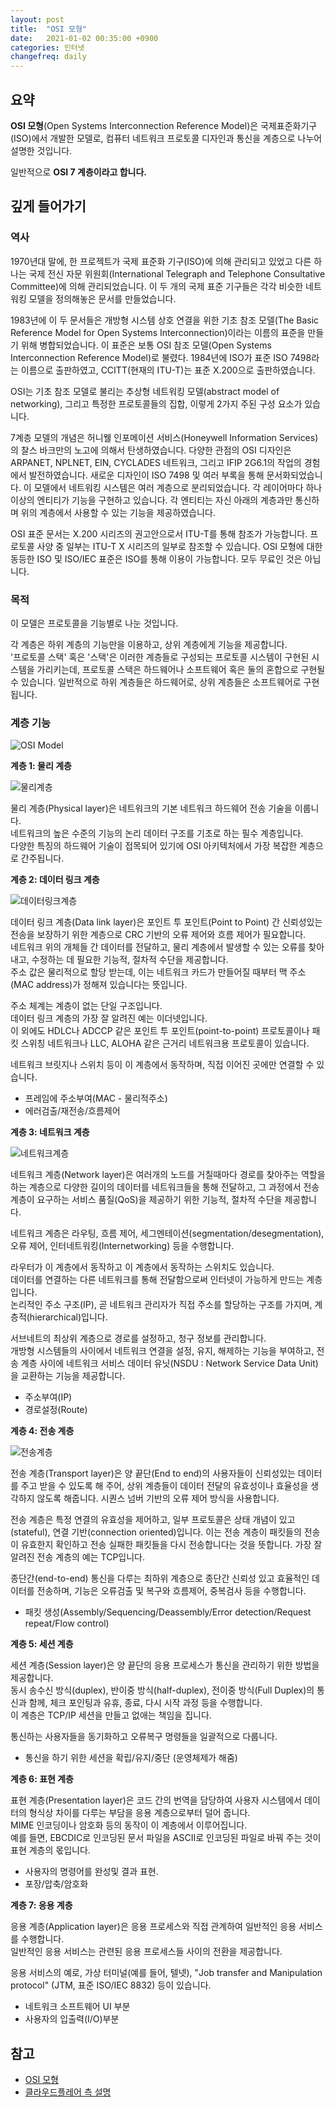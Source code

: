```yaml
---
layout: post
title:  "OSI 모형"
date:   2021-01-02 00:35:00 +0900
categories: 인터넷
changefreq: daily
---
```


## 요약

**OSI 모형**(Open Systems Interconnection Reference Model)은 국제표준화기구(ISO)에서 개발한 모델로, 컴퓨터 네트워크 프로토콜 디자인과 통신을 계층으로 나누어 설명한 것입니다. 

일반적으로 **OSI 7 계층이라고 합니다.**

## 깊게 들어가기

### 역사

1970년대 말에, 한 프로젝트가 국제 표준화 기구(ISO)에 의해 관리되고 있었고 다른 하나는 국제 전신 자문 위원회(International Telegraph and Telephone Consultative Committee)에 의해 관리되었습니다. 이 두 개의 국제 표준 기구들은 각각 비슷한 네트워킹 모델을 정의해놓은 문서를 만들었습니다.

1983년에 이 두 문서들은 개방형 시스템 상호 연결을 위한 기초 참조 모델(The Basic Reference Model for Open Systems Interconnection)이라는 이름의 표준을 만들기 위해 병합되었습니다. 이 표준은 보통 OSI 참조 모델(Open Systems Interconnection Reference Model)로 불렸다. 1984년에 ISO가 표준 ISO 7498라는 이름으로 출판하였고, CCITT(현재의 ITU-T)는 표준 X.200으로 출판하였습니다.

OSI는 기초 참조 모델로 불리는 추상형 네트워킹 모델(abstract model of networking), 그리고 특정한 프로토콜들의 집합, 이렇게 2가지 주된 구성 요소가 있습니다.

7계층 모델의 개념은 허니웰 인포메이션 서비스(Honeywell Information Services)의 찰스 바크만의 노고에 의해서 탄생하였습니다. 다양한 관점의 OSI 디자인은 ARPANET, NPLNET, EIN, CYCLADES 네트워크, 그리고 IFIP 2G6.1의 작업의 경험에서 발전하였습니다. 새로운 디자인이 ISO 7498 및 여러 부록을 통해 문서화되었습니다. 이 모델에서 네트워킹 시스템은 여러 계층으로 분리되었습니다. 각 레이어마다 하나 이상의 엔티티가 기능을 구현하고 있습니다. 각 엔티티는 자신 아래의 계층과만 통신하며 위의 계층에서 사용할 수 있는 기능을 제공하였습니다.

OSI 표준 문서는 X.200 시리즈의 권고안으로서 ITU-T를 통해 참조가 가능합니다. 프로토콜 사양 중 일부는 ITU-T X 시리즈의 일부로 참조할 수 있습니다. OSI 모형에 대한 동등한 ISO 및 ISO/IEC 표준은 ISO를 통해 이용이 가능합니다. 모두 무료인 것은 아닙니다.

### 목적

이 모델은 프로토콜을 기능별로 나눈 것입니다.  

각 계층은 하위 계층의 기능만을 이용하고, 상위 계층에게 기능을 제공합니다.  
'프로토콜 스택' 혹은 '스택'은 이러한 계층들로 구성되는 프로토콜 시스템이 구현된 시스템을 가리키는데, 프로토콜 스택은 하드웨어나 소프트웨어 혹은 둘의 혼합으로 구현될 수 있습니다. 일반적으로 하위 계층들은 하드웨어로, 상위 계층들은 소프트웨어로 구현됩니다.

### 계층 기능

![OSI Model](/assets/2021-01-02-what-is-osi-model/osi-model.png)

**계층 1: 물리 계층**

![물리계층](/assets/2021-01-02-what-is-osi-model/물리계층.png)

물리 계층(Physical layer)은 네트워크의 기본 네트워크 하드웨어 전송 기술을 이룹니다.  
네트워크의 높은 수준의 기능의 논리 데이터 구조를 기초로 하는 필수 계층입니다.  
다양한 특징의 하드웨어 기술이 접목되어 있기에 OSI 아키텍처에서 가장 복잡한 계층으로 간주됩니다.

**계층 2: 데이터 링크 계층**

![데이터링크계층](/assets/2021-01-02-what-is-osi-model/데이터링크계층.png)

데이터 링크 계층(Data link layer)은 포인트 투 포인트(Point to Point) 간 신뢰성있는 전송을 보장하기 위한 계층으로 CRC 기반의 오류 제어와 흐름 제어가 필요합니다.  
네트워크 위의 개체들 간 데이터를 전달하고, 물리 계층에서 발생할 수 있는 오류를 찾아 내고, 수정하는 데 필요한 기능적, 절차적 수단을 제공합니다.  
주소 값은 물리적으로 할당 받는데, 이는 네트워크 카드가 만들어질 때부터 맥 주소(MAC address)가 정해져 있습니다는 뜻입니다.  

주소 체계는 계층이 없는 단일 구조입니다.  
데이터 링크 계층의 가장 잘 알려진 예는 이더넷입니다.  
이 외에도 HDLC나 ADCCP 같은 포인트 투 포인트(point-to-point) 프로토콜이나 패킷 스위칭 네트워크나 LLC, ALOHA 같은 근거리 네트워크용 프로토콜이 있습니다. 

네트워크 브릿지나 스위치 등이 이 계층에서 동작하며, 직접 이어진 곳에만 연결할 수 있습니다.

* 프레임에 주소부여(MAC - 물리적주소)
* 에러검출/재전송/흐름제어

**계층 3: 네트워크 계층**

![네트워크계층](/assets/2021-01-02-what-is-osi-model/네트워크계층.png)

네트워크 계층(Network layer)은 여러개의 노드를 거칠때마다 경로를 찾아주는 역할을 하는 계층으로 다양한 길이의 데이터를 네트워크들을 통해 전달하고, 그 과정에서 전송 계층이 요구하는 서비스 품질(QoS)을 제공하기 위한 기능적, 절차적 수단을 제공합니다.  

네트워크 계층은 라우팅, 흐름 제어, 세그멘테이션(segmentation/desegmentation), 오류 제어, 인터네트워킹(Internetworking) 등을 수행합니다. 

라우터가 이 계층에서 동작하고 이 계층에서 동작하는 스위치도 있습니다.  
데이터를 연결하는 다른 네트워크를 통해 전달함으로써 인터넷이 가능하게 만드는 계층입니다.  
논리적인 주소 구조(IP), 곧 네트워크 관리자가 직접 주소를 할당하는 구조를 가지며, 계층적(hierarchical)입니다.

서브네트의 최상위 계층으로 경로를 설정하고, 청구 정보를 관리합니다.  
개방형 시스템들의 사이에서 네트워크 연결을 설정, 유지, 해제하는 기능을 부여하고, 전송 계층 사이에 네트워크 서비스 데이터 유닛(NSDU : Network Service Data Unit)을 교환하는 기능을 제공합니다.

* 주소부여(IP)
* 경로설정(Route)

**계층 4: 전송 계층**

![전송계층](/assets/2021-01-02-what-is-osi-model/전송계층.png)

전송 계층(Transport layer)은 양 끝단(End to end)의 사용자들이 신뢰성있는 데이터를 주고 받을 수 있도록 해 주어, 상위 계층들이 데이터 전달의 유효성이나 효율성을 생각하지 않도록 해줍니다. 시퀀스 넘버 기반의 오류 제어 방식을 사용합니다.  

전송 계층은 특정 연결의 유효성을 제어하고, 일부 프로토콜은 상태 개념이 있고(stateful), 연결 기반(connection oriented)입니다. 이는 전송 계층이 패킷들의 전송이 유효한지 확인하고 전송 실패한 패킷들을 다시 전송합니다는 것을 뜻합니다. 가장 잘 알려진 전송 계층의 예는 TCP입니다.

종단간(end-to-end) 통신을 다루는 최하위 계층으로 종단간 신뢰성 있고 효율적인 데이터를 전송하며, 기능은 오류검출 및 복구와 흐름제어, 중복검사 등을 수행합니다.

* 패킷 생성(Assembly/Sequencing/Deassembly/Error detection/Request repeat/Flow control)

**계층 5: 세션 계층**

세션 계층(Session layer)은 양 끝단의 응용 프로세스가 통신을 관리하기 위한 방법을 제공합니다.  
동시 송수신 방식(duplex), 반이중 방식(half-duplex), 전이중 방식(Full Duplex)의 통신과 함께, 체크 포인팅과 유휴, 종료, 다시 시작 과정 등을 수행합니다.  
이 계층은 TCP/IP 세션을 만들고 없애는 책임을 집니다.

통신하는 사용자들을 동기화하고 오류복구 명령들을 일괄적으로 다룹니다.

* 통신을 하기 위한 세션을 확립/유지/중단 (운영체제가 해줌)

**계층 6: 표현 계층**

표현 계층(Presentation layer)은 코드 간의 번역을 담당하여 사용자 시스템에서 데이터의 형식상 차이를 다루는 부담을 응용 계층으로부터 덜어 줍니다.  
MIME 인코딩이나 암호화 등의 동작이 이 계층에서 이루어집니다.  
예를 들면, EBCDIC로 인코딩된 문서 파일을 ASCII로 인코딩된 파일로 바꿔 주는 것이 표현 계층의 몫입니다.

* 사용자의 명령어를 완성및 결과 표현.
* 포장/압축/암호화

**계층 7: 응용 계층**

응용 계층(Application layer)은 응용 프로세스와 직접 관계하여 일반적인 응용 서비스를 수행합니다.  
일반적인 응용 서비스는 관련된 응용 프로세스들 사이의 전환을 제공합니다.  

응용 서비스의 예로, 가상 터미널(예를 들어, 텔넷), "Job transfer and Manipulation protocol" (JTM, 표준 ISO/IEC 8832) 등이 있습니다.

* 네트워크 소프트웨어 UI 부분
* 사용자의 입출력(I/O)부분

## 참고

* [OSI 모형](https://ko.wikipedia.org/wiki/OSI_모형)
* [클라우드플레어 측 설명](https://www.cloudflare.com/ko-kr/learning/ddos/glossary/open-systems-interconnection-model-osi/)